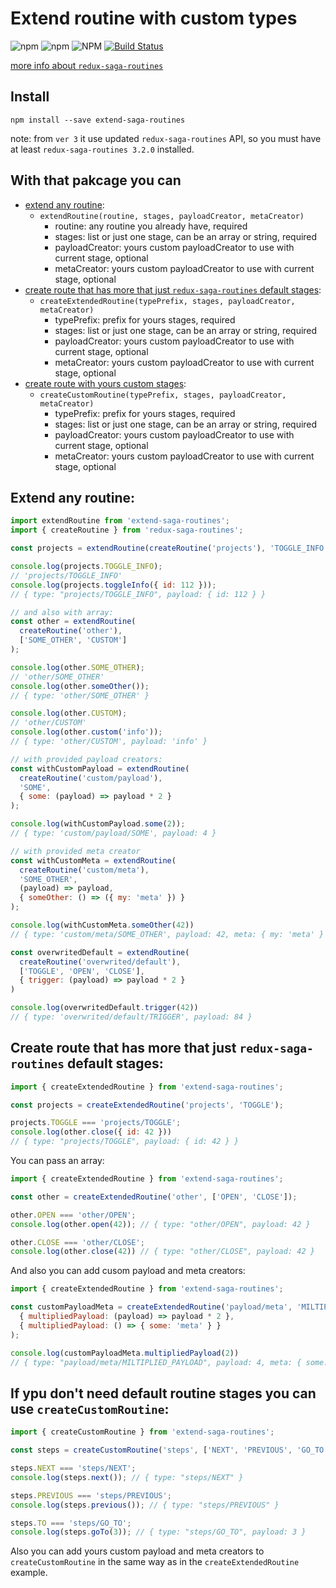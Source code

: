 # Extend routine with custom types
![npm](https://img.shields.io/npm/v/extend-saga-routines.svg)
![npm](https://img.shields.io/npm/dt/extend-saga-routines.svg)
![NPM](https://img.shields.io/npm/l/extend-saga-routines.svg)
[![Build Status](https://travis-ci.org/shapkarin/extend-saga-routines.svg?branch=master)](https://travis-ci.org/shapkarin/extend-saga-routines)

[more info about `redux-saga-routines`](https://www.npmjs.com/package/redux-saga-routines)
## Install 

```
npm install --save extend-saga-routines
```

note: from `ver 3` it use updated `redux-saga-routines` API, so you must have at least `redux-saga-routines 3.2.0` installed.

## With that pakcage you can
- [extend any routine](#extend-any-routine):
  - `extendRoutine(routine, stages, payloadCreator, metaCreator)`
    - routine: any routine you already have, required
    - stages: list or just one stage, can be an array or string, required
    - payloadCreator: yours custom payloadCreator to use with current stage, optional
    - metaCreator: yours custom payloadCreator to use with current stage, optional
- [create route that has more that just `redux-saga-routines` default stages](#create-route-that-has-more-that-just-`redux-saga-routines`-default-stages):
  - `createExtendedRoutine(typePrefix, stages, payloadCreator, metaCreator)`
    - typePrefix: prefix for yours stages, required
    - stages: list or just one stage, can be an array or string, required
    - payloadCreator: yours custom payloadCreator to use with current stage, optional
    - metaCreator: yours custom payloadCreator to use with current stage, optional
- [create route with yours custom stages](#if-ypu-don't-need-default-routine-stages-you-can-use-`createCustomRoutine`):
  - `createCustomRoutine(typePrefix, stages, payloadCreator, metaCreator)`
    - typePrefix: prefix for yours stages, required
    - stages: list or just one stage, can be an array or string, required
    - payloadCreator: yours custom payloadCreator to use with current stage, optional
    - metaCreator: yours custom payloadCreator to use with current stage, optional

## Extend any routine:
```js
import extendRoutine from 'extend-saga-routines';
import { createRoutine } from 'redux-saga-routines';

const projects = extendRoutine(createRoutine('projects'), 'TOGGLE_INFO');

console.log(projects.TOGGLE_INFO);
// 'projects/TOGGLE_INFO'
console.log(projects.toggleInfo({ id: 112 }));
// { type: "projects/TOGGLE_INFO", payload: { id: 112 } }

// and also with array:
const other = extendRoutine(
  createRoutine('other'),
  ['SOME_OTHER', 'CUSTOM']
);

console.log(other.SOME_OTHER);
// 'other/SOME_OTHER'
console.log(other.someOther());
// { type: 'other/SOME_OTHER' }

console.log(other.CUSTOM);
// 'other/CUSTOM'
console.log(other.custom('info'));
// { type: 'other/CUSTOM', payload: 'info' }

// with provided payload creators:
const withCustomPayload = extendRoutine(
  createRoutine('custom/payload'),
  'SOME',
  { some: (payload) => payload * 2 }
);

console.log(withCustomPayload.some(2));
// { type: 'custom/payload/SOME', payload: 4 }

// with provided meta creator
const withCustomMeta = extendRoutine(
  createRoutine('custom/meta'),
  'SOME_OTHER',
  (payload) => payload,
  { someOther: () => ({ my: 'meta' }) }
);

console.log(withCustomMeta.someOther(42))
// { type: 'custom/meta/SOME_OTHER', payload: 42, meta: { my: 'meta' } }

const overwritedDefault = extendRoutine(
  createRoutine('overwrited/default'),
  ['TOGGLE', 'OPEN', 'CLOSE'],
  { trigger: (payload) => payload * 2 }
)

console.log(overwritedDefault.trigger(42))
// { type: 'overwrited/default/TRIGGER', payload: 84 }
```

## Create route that has more that just `redux-saga-routines` default stages:

```javascript
import { createExtendedRoutine } from 'extend-saga-routines';

const projects = createExtendedRoutine('projects', 'TOGGLE');

projects.TOGGLE === 'projects/TOGGLE';
console.log(other.close({ id: 42 }))
// { type: "projects/TOGGLE", payload: { id: 42 } }
```

You can pass an array:
```javascript
import { createExtendedRoutine } from 'extend-saga-routines';

const other = createExtendedRoutine('other', ['OPEN', 'CLOSE']);

other.OPEN === 'other/OPEN';
console.log(other.open(42)); // { type: "other/OPEN", payload: 42 }

other.CLOSE === 'other/CLOSE';
console.log(other.close(42)) // { type: "other/CLOSE", payload: 42 }
```

And also you can add cusom payload and meta creators:
```javascript
import { createExtendedRoutine } from 'extend-saga-routines';

const customPayloadMeta = createExtendedRoutine('payload/meta', 'MILTIPLIED_PAYLOAD',
  { multipliedPayload: (payload) => payload * 2 },
  { multipliedPayload: () => { some: 'meta' } }
);

console.log(customPayloadMeta.multipliedPayload(2))
// { type: "payload/meta/MILTIPLIED_PAYLOAD", payload: 4, meta: { some: "meta" }};
```

## If ypu don't need default routine stages you can use `createCustomRoutine`:
```javascript
import { createCustomRoutine } from 'extend-saga-routines';

const steps = createCustomRoutine('steps', ['NEXT', 'PREVIOUS', 'GO_TO']);

steps.NEXT === 'steps/NEXT';
console.log(steps.next()); // { type: "steps/NEXT" }

steps.PREVIOUS === 'steps/PREVIOUS';
console.log(steps.previous()); // { type: "steps/PREVIOUS" }

steps.TO === 'steps/GO_TO';
console.log(steps.goTo(3)); // { type: "steps/GO_TO", payload: 3 }
```

Also you can add yours custom payload and meta creators to `createCustomRoutine` in the same way as in the `createExtendedRoutine` example.